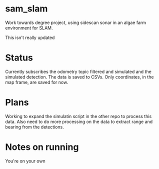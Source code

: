 # sam_slam
Work towards degree project, using sidescan sonar in an algae farm environment for SLAM.

This isn't really updated

# Status
Currently subscribes the odometry topic filtered and simulated and the simulated detection.
The data is saved to CSVs. Only coordinates, in the map frame, are saved for now. 

# Plans
Working to expand the simulatin script in the other repo to process this data. Also need to do more processing on the
data to extract range and bearing from the detections.

# Notes on running
You're on your own
